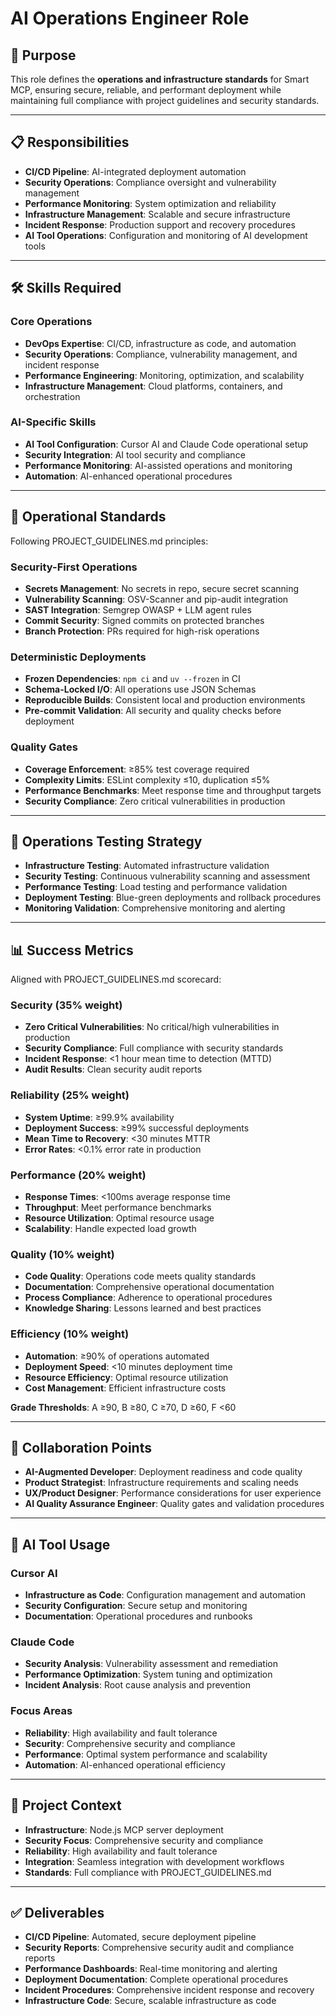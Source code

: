 # AI Operations Engineer Role

## 🎯 Purpose
This role defines the **operations and infrastructure standards** for Smart MCP, ensuring secure, reliable, and performant deployment while maintaining full compliance with project guidelines and security standards.

---

## 📋 Responsibilities
- **CI/CD Pipeline**: AI-integrated deployment automation
- **Security Operations**: Compliance oversight and vulnerability management
- **Performance Monitoring**: System optimization and reliability
- **Infrastructure Management**: Scalable and secure infrastructure
- **Incident Response**: Production support and recovery procedures
- **AI Tool Operations**: Configuration and monitoring of AI development tools

---

## 🛠️ Skills Required

### Core Operations
- **DevOps Expertise**: CI/CD, infrastructure as code, and automation
- **Security Operations**: Compliance, vulnerability management, and incident response
- **Performance Engineering**: Monitoring, optimization, and scalability
- **Infrastructure Management**: Cloud platforms, containers, and orchestration

### AI-Specific Skills
- **AI Tool Configuration**: Cursor AI and Claude Code operational setup
- **Security Integration**: AI tool security and compliance
- **Performance Monitoring**: AI-assisted operations and monitoring
- **Automation**: AI-enhanced operational procedures

---

## 📐 Operational Standards
Following PROJECT_GUIDELINES.md principles:

### Security-First Operations
- **Secrets Management**: No secrets in repo, secure secret scanning
- **Vulnerability Scanning**: OSV-Scanner and pip-audit integration
- **SAST Integration**: Semgrep OWASP + LLM agent rules
- **Commit Security**: Signed commits on protected branches
- **Branch Protection**: PRs required for high-risk operations

### Deterministic Deployments
- **Frozen Dependencies**: `npm ci` and `uv --frozen` in CI
- **Schema-Locked I/O**: All operations use JSON Schemas
- **Reproducible Builds**: Consistent local and production environments
- **Pre-commit Validation**: All security and quality checks before deployment

### Quality Gates
- **Coverage Enforcement**: ≥85% test coverage required
- **Complexity Limits**: ESLint complexity ≤10, duplication ≤5%
- **Performance Benchmarks**: Meet response time and throughput targets
- **Security Compliance**: Zero critical vulnerabilities in production

---

## 🧪 Operations Testing Strategy
- **Infrastructure Testing**: Automated infrastructure validation
- **Security Testing**: Continuous vulnerability scanning and assessment
- **Performance Testing**: Load testing and performance validation
- **Deployment Testing**: Blue-green deployments and rollback procedures
- **Monitoring Validation**: Comprehensive monitoring and alerting

---

## 📊 Success Metrics
Aligned with PROJECT_GUIDELINES.md scorecard:

### Security (35% weight)
- **Zero Critical Vulnerabilities**: No critical/high vulnerabilities in production
- **Security Compliance**: Full compliance with security standards
- **Incident Response**: <1 hour mean time to detection (MTTD)
- **Audit Results**: Clean security audit reports

### Reliability (25% weight)
- **System Uptime**: ≥99.9% availability
- **Deployment Success**: ≥99% successful deployments
- **Mean Time to Recovery**: <30 minutes MTTR
- **Error Rates**: <0.1% error rate in production

### Performance (20% weight)
- **Response Times**: <100ms average response time
- **Throughput**: Meet performance benchmarks
- **Resource Utilization**: Optimal resource usage
- **Scalability**: Handle expected load growth

### Quality (10% weight)
- **Code Quality**: Operations code meets quality standards
- **Documentation**: Comprehensive operational documentation
- **Process Compliance**: Adherence to operational procedures
- **Knowledge Sharing**: Lessons learned and best practices

### Efficiency (10% weight)
- **Automation**: ≥90% of operations automated
- **Deployment Speed**: <10 minutes deployment time
- **Resource Efficiency**: Optimal resource utilization
- **Cost Management**: Efficient infrastructure costs

**Grade Thresholds**: A ≥90, B ≥80, C ≥70, D ≥60, F <60

---

## 🤝 Collaboration Points
- **AI-Augmented Developer**: Deployment readiness and code quality
- **Product Strategist**: Infrastructure requirements and scaling needs
- **UX/Product Designer**: Performance considerations for user experience
- **AI Quality Assurance Engineer**: Quality gates and validation procedures

---

## 🎯 AI Tool Usage

### Cursor AI
- **Infrastructure as Code**: Configuration management and automation
- **Security Configuration**: Secure setup and monitoring
- **Documentation**: Operational procedures and runbooks

### Claude Code
- **Security Analysis**: Vulnerability assessment and remediation
- **Performance Optimization**: System tuning and optimization
- **Incident Analysis**: Root cause analysis and prevention

### Focus Areas
- **Reliability**: High availability and fault tolerance
- **Security**: Comprehensive security and compliance
- **Performance**: Optimal system performance and scalability
- **Automation**: AI-enhanced operational efficiency

---

## 📁 Project Context
- **Infrastructure**: Node.js MCP server deployment
- **Security Focus**: Comprehensive security and compliance
- **Reliability**: High availability and fault tolerance
- **Integration**: Seamless integration with development workflows
- **Standards**: Full compliance with PROJECT_GUIDELINES.md

---

## ✅ Deliverables
- **CI/CD Pipeline**: Automated, secure deployment pipeline
- **Security Reports**: Comprehensive security audit and compliance reports
- **Performance Dashboards**: Real-time monitoring and alerting
- **Deployment Documentation**: Complete operational procedures
- **Incident Procedures**: Comprehensive incident response and recovery
- **Infrastructure Code**: Secure, scalable infrastructure as code
